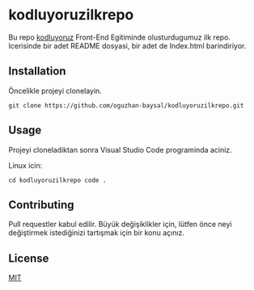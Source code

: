 # kodluyoruzilkrepo

Bu repo [kodluyoruz](https://www.kodluyoruz.org/) Front-End Egitiminde olusturdugumuz ilk repo. Icerisinde bir adet README dosyasi, bir adet de Index.html barindiriyor.


## Installation


Öncelikle projeyi clonelayin.

`git clone https://github.com/oguzhan-baysal/kodluyoruzilkrepo.git`



## Usage

Projeyi cloneladiktan sonra Visual Studio Code programinda aciniz.

Linux icin:

`cd kodluyoruzilkrepo code .`


## Contributing

Pull requestler kabul edilir. Büyük değişiklikler için, lütfen önce neyi değiştirmek istediğinizi tartışmak için bir konu açınız.

## License

[MIT](https://choosealicense.com/licenses/mit/)
